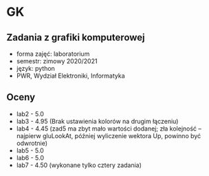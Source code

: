 # GK
## Zadania z grafiki komputerowej
* forma zajęć: laboratorium
* semestr: zimowy 2020/2021
* język: python
* PWR, Wydział Elektroniki, Informatyka


## Oceny
* lab2 - 5.0
* lab3 - 4.95 (Brak ustawienia kolorów na drugim łączeniu)
* lab4 - 4.45 (zad5 ma zbyt mało wartości dodanej; zła kolejność – najpierw gluLookAt, później wyliczenie wektora Up, powinno być odwrotnie)
* lab5 - 5.0
* lab6 - 5.0
* lab7 - 4.50 (wykonane tylko cztery zadania)


